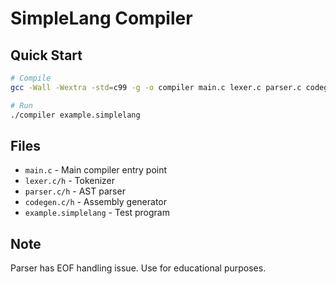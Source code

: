# SimpleLang Compiler

## Quick Start

```bash
# Compile
gcc -Wall -Wextra -std=c99 -g -o compiler main.c lexer.c parser.c codegen.c

# Run
./compiler example.simplelang
```

## Files
- `main.c` - Main compiler entry point
- `lexer.c/h` - Tokenizer 
- `parser.c/h` - AST parser
- `codegen.c/h` - Assembly generator
- `example.simplelang` - Test program

## Note
Parser has EOF handling issue. Use for educational purposes.
